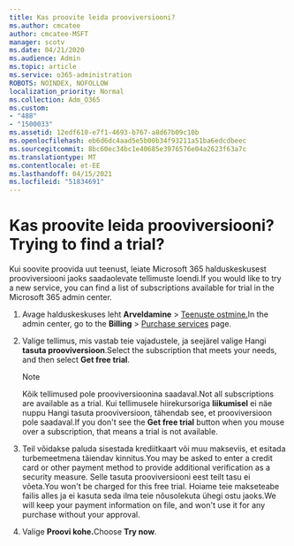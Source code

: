 ```yaml
---
title: Kas proovite leida prooviversiooni?
ms.author: cmcatee
author: cmcatee-MSFT
manager: scotv
ms.date: 04/21/2020
ms.audience: Admin
ms.topic: article
ms.service: o365-administration
ROBOTS: NOINDEX, NOFOLLOW
localization_priority: Normal
ms.collection: Adm_O365
ms.custom:
- "488"
- "1500033"
ms.assetid: 12edf610-e7f1-4693-b767-a8d67b09c10b
ms.openlocfilehash: eb6d6dc4aad5e5b00b34f93211a51ba6edcdbeec
ms.sourcegitcommit: 8bc60ec34bc1e40685e3976576e04a2623f63a7c
ms.translationtype: MT
ms.contentlocale: et-EE
ms.lasthandoff: 04/15/2021
ms.locfileid: "51834691"
---
```

# <a name="trying-to-find-a-trial"></a><span data-ttu-id="aefe2-102">Kas proovite leida prooviversiooni?</span><span class="sxs-lookup"><span data-stu-id="aefe2-102">Trying to find a trial?</span></span>

<span data-ttu-id="aefe2-103">Kui soovite proovida uut teenust, leiate Microsoft 365 halduskeskusest prooviversiooni jaoks saadaolevate tellimuste loendi.</span><span class="sxs-lookup"><span data-stu-id="aefe2-103">If you would like to try a new service, you can find a list of subscriptions available for trial in the Microsoft 365 admin center.</span></span>
  
1. <span data-ttu-id="aefe2-104">Avage halduskeskuses leht **Arveldamine** \> [Teenuste ostmine.](https://go.microsoft.com/fwlink/p/?linkid=868433)</span><span class="sxs-lookup"><span data-stu-id="aefe2-104">In the admin center, go to the **Billing** \> [Purchase services](https://go.microsoft.com/fwlink/p/?linkid=868433) page.</span></span>

2. <span data-ttu-id="aefe2-105">Valige tellimus, mis vastab teie vajadustele, ja seejärel valige Hangi  **tasuta prooviversioon**.</span><span class="sxs-lookup"><span data-stu-id="aefe2-105">Select the subscription that meets your needs, and then select  **Get free trial**.</span></span>

    > [!NOTE]
    > <span data-ttu-id="aefe2-106">Kõik tellimused pole prooviversioonina saadaval.</span><span class="sxs-lookup"><span data-stu-id="aefe2-106">Not all subscriptions are available as a trial.</span></span> <span data-ttu-id="aefe2-107">Kui tellimusele hiirekursoriga **liikumisel** ei näe nuppu Hangi tasuta prooviversioon, tähendab see, et prooviversioon pole saadaval.</span><span class="sxs-lookup"><span data-stu-id="aefe2-107">If you don't see the **Get free trial** button when you mouse over a subscription, that means a trial is not available.</span></span>
  
3. <span data-ttu-id="aefe2-108">Teil võidakse paluda sisestada krediitkaart või muu makseviis, et esitada turbemeetmena täiendav kinnitus.</span><span class="sxs-lookup"><span data-stu-id="aefe2-108">You may be asked to enter a credit card or other payment method to provide additional verification as a security measure.</span></span> <span data-ttu-id="aefe2-109">Selle tasuta prooviversiooni eest teilt tasu ei võeta.</span><span class="sxs-lookup"><span data-stu-id="aefe2-109">You won't be charged for this free trial.</span></span> <span data-ttu-id="aefe2-110">Hoiame teie makseteabe failis alles ja ei kasuta seda ilma teie nõusolekuta ühegi ostu jaoks.</span><span class="sxs-lookup"><span data-stu-id="aefe2-110">We will keep your payment information on file, and won't use it for any purchase without your approval.</span></span>

4. <span data-ttu-id="aefe2-111">Valige **Proovi kohe.**</span><span class="sxs-lookup"><span data-stu-id="aefe2-111">Choose **Try now**.</span></span>